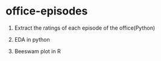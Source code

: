 # office-episodes
1. Extract the ratings of each episode of the office(Python)

2. EDA in python

3. Beeswam plot in R
